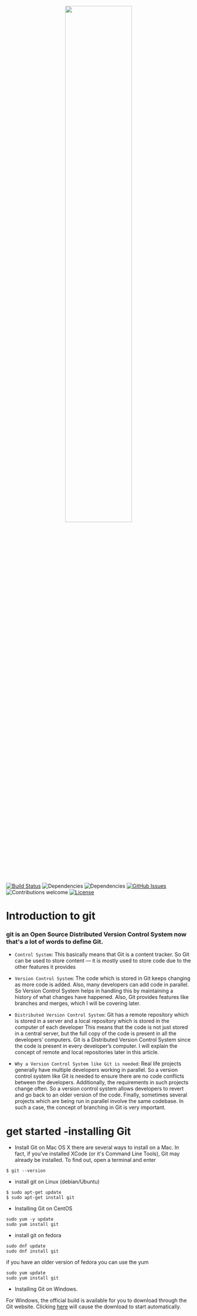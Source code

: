 <p align="center"><img width=60% src="https://github.com/raja-moukhass/Git-and-GitHub-for-beginners-/blob/master/logo/ba9a7cbd.jpeg"></p>
&nbsp;&nbsp;&nbsp;&nbsp;&nbsp;&nbsp;&nbsp;&nbsp;&nbsp;&nbsp;&nbsp;&nbsp;&nbsp;&nbsp;&nbsp;&nbsp;&nbsp;&nbsp;&nbsp;

[![Build Status](https://travis-ci.org/anfederico/Clairvoyant.svg?branch=master)](https://travis-ci.org/anfederico/Clairvoyant)
![Dependencies](https://img.shields.io/badge/dependencies-up%20to%20date-brightgreen.svg)
![Dependencies](https://img.shields.io/badge/dependencies-up%20to%20date-brightgreen.svg)
[![GitHub Issues](https://img.shields.io/github/issues/anfederico/Clairvoyant.svg)](https://github.com/anfederico/Clairvoyant/issues)
![Contributions welcome](https://img.shields.io/badge/contributions-welcome-orange.svg)
[![License](https://img.shields.io/badge/license-MIT-blue.svg)](https://opensource.org/licenses/MIT)
# Introduction to git 
### git is an Open Source Distributed Version Control System now that's a lot of words to define Git.
 - `Control System`: This basically means that Git is a content tracker. So Git can be used to store content — it is mostly used to store code due to the other features it provides
 
 - `Version Control System`: The code which is stored in Git keeps changing as more code is added. Also, many developers can add code in parallel. So Version Control System helps in handling this by maintaining a history of what changes have happened. Also, Git provides features like branches and merges, which I will be covering later.
 
 - `Distributed Version Control System`: Git has a remote repository which is stored in a server and a local repository which is stored in the computer of each developer This means that the code is not just stored in a central server, but the full copy of the code is present in all the developers’ computers. Git is a Distributed Version Control System since the code is present in every developer’s computer. I will explain the concept of remote and local repositories later in this article.
 
 - `Why a Version Control System like Git is needed`: Real life projects generally have multiple developers working in parallel. So a version control system like Git is needed to ensure there are no code conflicts between the developers.
Additionally, the requirements in such projects change often. So a version control system allows developers to revert and go back to an older version of the code.
Finally, sometimes several projects which are being run in parallel involve the same codebase. In such a case, the concept of branching in Git is very important.
# get started -installing Git
- Install Git on Mac OS X
there are several ways to install on a Mac. In fact, if you've installed XCode (or it's Command Line Tools), Git may already be installed. To find out, open a terminal and enter 
```
$ git --version
```
- install git on Linux (debian/Ubuntu)
```
$ sudo apt-get update
$ sudo apt-get install git
```
- Installing Git on CentOS
```
sudo yum -y update
sudo yum install git
```
- install git on fedora
```
sudo dnf update
sudo dnf install git
```
if you have an older version of fedora you can use the yum 
```
sudo yum update
sudo yum install git
```
- Installing Git on Windows.

For Windows, the official build is available for you to download through the Git website. Clicking <a href="https://git-scm.com/download/win">here</a> will cause the download to start automatically.







